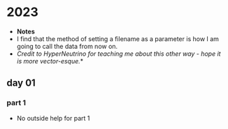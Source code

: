 # 2023
- **Notes**
- I find that the method of setting a filename as a parameter is how I am going to call the data from now on.
- *Credit to HyperNeutrino for teaching me about this other way - hope it is more vector-esque.**
## day 01
### part 1
- No outside help for part 1

